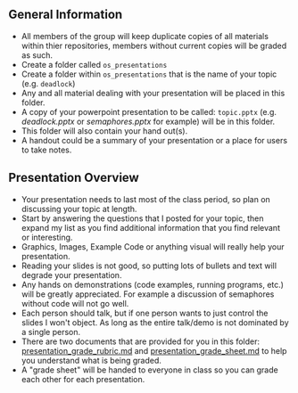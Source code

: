 ## General Information
- All members of the group will keep duplicate copies of all materials within thier repositories, members without current copies will be graded as such.
- Create a folder called `os_presentations`
- Create a folder within `os_presentations` that is the name of your topic (e.g. `deadlock`)
- Any and all material dealing with your presentation will be placed in this folder.
- A copy of your powerpoint presentation to be called: `topic.pptx`  (e.g.  _deadlock.pptx_ or _semaphores.pptx_ for example) will be in this folder.
- This folder will also contain your hand out(s).
- A handout could be a summary of your presentation or a place for users to take notes.

## Presentation Overview
- Your presentation needs to last most of the class period, so plan on discussing your topic at length.
- Start by answering the questions that I posted for your topic, then expand my list as you find additional information that you find relevant or interesting.
- Graphics, Images, Example Code or anything visual will really help your presentation.
- Reading your slides is not good, so putting lots of bullets and text will degrade your presentation.
- Any hands on demonstrations (code examples, running programs, etc.) will be greatly appreciated. For example a discussion of semaphores without code will not go well.
- Each person should talk, but if one person wants to just control the slides I won't object. As long as the entire talk/demo is not dominated by a single person.
- There are two documents that are provided for you in this folder: [presentation_grade_rubric.md](./presentation_grade_rubric.md) and [presentation_grade_sheet.md](presentation_grade_sheet.md) to help you understand what is being graded. 
- A "grade sheet" will be handed to everyone in class so you can grade each other for each presentation.

